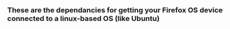 ### These are the dependancies for getting your Firefox OS device connected to a linux-based OS (like Ubuntu)